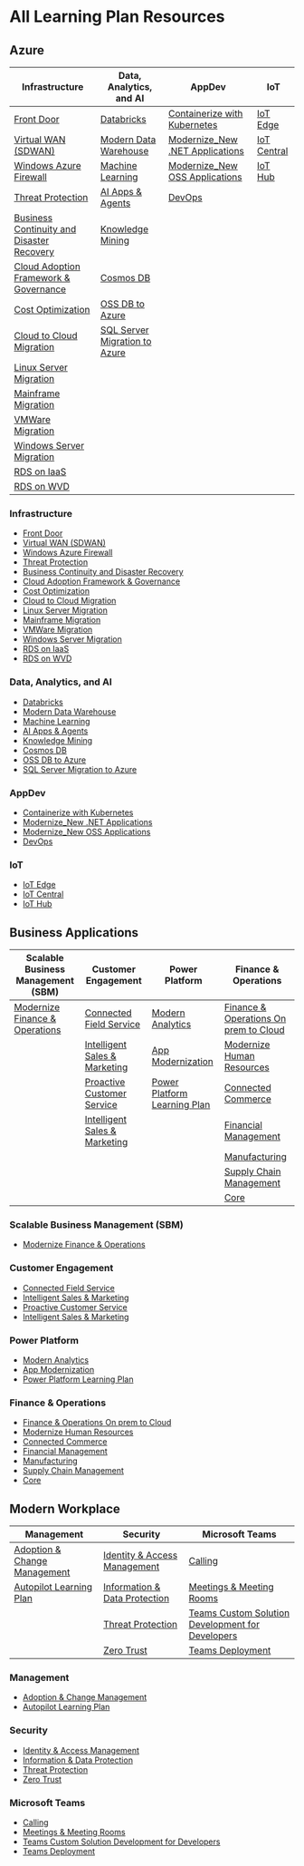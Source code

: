 # All Learning Plan Resources

## Azure

| Infrastructure | Data, Analytics, and AI | AppDev | IoT | 
 |  --- |  --- |  --- |  --- | 
|  [Front Door](/Azure/Infrastructure/Front%20Door.md) | [Databricks](/Azure/Data,%20Analytics,%20and%20AI/Databricks.md) | [Containerize with Kubernetes](/Azure/AppDev/Containerize%20with%20Kubernetes.md) | [IoT Edge](/Azure/IoT/IoT%20Edge.md) |
|  [Virtual WAN (SDWAN)](/Azure/Infrastructure/Virtual%20WAN%20(SDWAN).md) | [Modern Data Warehouse](/Azure/Data,%20Analytics,%20and%20AI/Modern%20Data%20Warehouse.md) | [Modernize_New .NET Applications](/Azure/AppDev/Modernize_New%20.NET%20Applications.md) | [IoT Central](/Azure/IoT/IoT%20Central.md) |
|  [Windows Azure Firewall](/Azure/Infrastructure/Windows%20Azure%20Firewall.md) | [Machine Learning](/Azure/Data,%20Analytics,%20and%20AI/Machine%20Learning.md) | [Modernize_New OSS Applications](/Azure/AppDev/Modernize_New%20OSS%20Applications.md) | [IoT Hub](/Azure/IoT/IoT%20Hub.md) |
|  [Threat Protection](/Azure/Infrastructure/Threat%20Protection.md) | [AI Apps & Agents](/Azure/Data,%20Analytics,%20and%20AI/AI%20Apps%20&%20Agents.md) | [DevOps](/Azure/AppDev/DevOps.md) | |
|  [Business Continuity and Disaster Recovery](/Azure/Infrastructure/Business%20Continuity%20and%20Disaster%20Recovery.md) | [Knowledge Mining](/Azure/Data,%20Analytics,%20and%20AI/Knowledge%20Mining.md) | | |
|  [Cloud Adoption Framework & Governance](/Azure/Infrastructure/Cloud%20Adoption%20Framework%20&%20Governance.md) | [Cosmos DB](/Azure/Data,%20Analytics,%20and%20AI/Cosmos%20DB.md) | | |
|  [Cost Optimization](/Azure/Infrastructure/Cost%20Optimization.md) | [OSS DB to Azure](/Azure/Data,%20Analytics,%20and%20AI/OSS%20DB%20to%20Azure.md) | | |
|  [Cloud to Cloud Migration](/Azure/Infrastructure/Cloud%20to%20Cloud%20Migration.md) | [SQL Server Migration to Azure](/Azure/Data,%20Analytics,%20and%20AI/SQL%20Server%20Migration%20to%20Azure.md) | | |
|  [Linux Server Migration](/Azure/Infrastructure/Linux%20Server%20Migration.md) | | | |
|  [Mainframe Migration](/Azure/Infrastructure/Mainframe%20Migration.md) | | | |
|  [VMWare Migration](/Azure/Infrastructure/VMWare%20Migration.md) | | | |
|  [Windows Server Migration](/Azure/Infrastructure/Windows%20Server%20Migration.md) | | | |
|  [RDS on IaaS](/Azure/Infrastructure/RDS%20on%20IaaS.md) | | | |
|  [RDS on WVD](/Azure/Infrastructure/RDS%20on%20WVD.md) | | | |
### Infrastructure

* [Front Door](/Azure/Infrastructure/Front%20Door.md)
* [Virtual WAN (SDWAN)](/Azure/Infrastructure/Virtual%20WAN%20(SDWAN).md)
* [Windows Azure Firewall](/Azure/Infrastructure/Windows%20Azure%20Firewall.md)
* [Threat Protection](/Azure/Infrastructure/Threat%20Protection.md)
* [Business Continuity and Disaster Recovery](/Azure/Infrastructure/Business%20Continuity%20and%20Disaster%20Recovery.md)
* [Cloud Adoption Framework & Governance](/Azure/Infrastructure/Cloud%20Adoption%20Framework%20&%20Governance.md)
* [Cost Optimization](/Azure/Infrastructure/Cost%20Optimization.md)
* [Cloud to Cloud Migration](/Azure/Infrastructure/Cloud%20to%20Cloud%20Migration.md)
* [Linux Server Migration](/Azure/Infrastructure/Linux%20Server%20Migration.md)
* [Mainframe Migration](/Azure/Infrastructure/Mainframe%20Migration.md)
* [VMWare Migration](/Azure/Infrastructure/VMWare%20Migration.md)
* [Windows Server Migration](/Azure/Infrastructure/Windows%20Server%20Migration.md)
* [RDS on IaaS](/Azure/Infrastructure/RDS%20on%20IaaS.md)
* [RDS on WVD](/Azure/Infrastructure/RDS%20on%20WVD.md)

### Data, Analytics, and AI

* [Databricks](/Azure/Data,%20Analytics,%20and%20AI/Databricks.md)
* [Modern Data Warehouse](/Azure/Data,%20Analytics,%20and%20AI/Modern%20Data%20Warehouse.md)
* [Machine Learning](/Azure/Data,%20Analytics,%20and%20AI/Machine%20Learning.md)
* [AI Apps & Agents](/Azure/Data,%20Analytics,%20and%20AI/AI%20Apps%20&%20Agents.md)
* [Knowledge Mining](/Azure/Data,%20Analytics,%20and%20AI/Knowledge%20Mining.md)
* [Cosmos DB](/Azure/Data,%20Analytics,%20and%20AI/Cosmos%20DB.md)
* [OSS DB to Azure](/Azure/Data,%20Analytics,%20and%20AI/OSS%20DB%20to%20Azure.md)
* [SQL Server Migration to Azure](/Azure/Data,%20Analytics,%20and%20AI/SQL%20Server%20Migration%20to%20Azure.md)

### AppDev

* [Containerize with Kubernetes](/Azure/AppDev/Containerize%20with%20Kubernetes.md)
* [Modernize_New .NET Applications](/Azure/AppDev/Modernize_New%20.NET%20Applications.md)
* [Modernize_New OSS Applications](/Azure/AppDev/Modernize_New%20OSS%20Applications.md)
* [DevOps](/Azure/AppDev/DevOps.md)

### IoT

* [IoT Edge](/Azure/IoT/IoT%20Edge.md)
* [IoT Central](/Azure/IoT/IoT%20Central.md)
* [IoT Hub](/Azure/IoT/IoT%20Hub.md)

## Business Applications

| Scalable Business Management (SBM) | Customer Engagement | Power Platform | Finance & Operations | 
 |  --- |  --- |  --- |  --- | 
|  [Modernize Finance & Operations](/Business%20Applications/Scalable%20Business%20Management%20(SBM)/Modernize%20Finance%20&%20Operations.md) | [Connected Field Service](/Business%20Applications/Customer%20Engagement/Connected%20Field%20Service.md) | [Modern Analytics](/Business%20Applications/Power%20Platform/Modern%20Analytics.md) | [Finance & Operations On prem to Cloud](/Business%20Applications/Finance%20&%20Operations/Finance%20&%20Operations%20On%20prem%20to%20Cloud.md) |
|  | [Intelligent Sales & Marketing](/Business%20Applications/Customer%20Engagement/Intelligent%20Sales%20&%20Marketing.md) | [App Modernization](/Business%20Applications/Power%20Platform/App%20Modernization.md) | [Modernize Human Resources](/Business%20Applications/Finance%20&%20Operations/Modernize%20Human%20Resources.md) |
|  | [Proactive Customer Service](/Business%20Applications/Customer%20Engagement/Proactive%20Customer%20Service.md) | [Power Platform Learning Plan](/Business%20Applications/Power%20Platform/Power%20Platform%20Learning%20Plan.md) | [Connected Commerce](/Business%20Applications/Finance%20&%20Operations/Connected%20Commerce.md) |
|  | [Intelligent Sales & Marketing](/Business%20Applications/Customer%20Engagement/Intelligent%20Sales%20&%20Marketing.md) | | [Financial Management](/Business%20Applications/Finance%20&%20Operations/Financial%20Management.md) |
|  | | | [Manufacturing](/Business%20Applications/Finance%20&%20Operations/Manufacturing.md) |
|  | | | [Supply Chain Management](/Business%20Applications/Finance%20&%20Operations/Supply%20Chain%20Management.md) |
|  | | | [Core](/Business%20Applications/Finance%20&%20Operations/Core.md) |
### Scalable Business Management (SBM)

* [Modernize Finance & Operations](/Business%20Applications/Scalable%20Business%20Management%20(SBM)/Modernize%20Finance%20&%20Operations.md)

### Customer Engagement

* [Connected Field Service](/Business%20Applications/Customer%20Engagement/Connected%20Field%20Service.md)
* [Intelligent Sales & Marketing](/Business%20Applications/Customer%20Engagement/Intelligent%20Sales%20&%20Marketing.md)
* [Proactive Customer Service](/Business%20Applications/Customer%20Engagement/Proactive%20Customer%20Service.md)
* [Intelligent Sales & Marketing](/Business%20Applications/Customer%20Engagement/Intelligent%20Sales%20&%20Marketing.md)

### Power Platform

* [Modern Analytics](/Business%20Applications/Power%20Platform/Modern%20Analytics.md)
* [App Modernization](/Business%20Applications/Power%20Platform/App%20Modernization.md)
* [Power Platform Learning Plan](/Business%20Applications/Power%20Platform/Power%20Platform%20Learning%20Plan.md)

### Finance & Operations

* [Finance & Operations On prem to Cloud](/Business%20Applications/Finance%20&%20Operations/Finance%20&%20Operations%20On%20prem%20to%20Cloud.md)
* [Modernize Human Resources](/Business%20Applications/Finance%20&%20Operations/Modernize%20Human%20Resources.md)
* [Connected Commerce](/Business%20Applications/Finance%20&%20Operations/Connected%20Commerce.md)
* [Financial Management](/Business%20Applications/Finance%20&%20Operations/Financial%20Management.md)
* [Manufacturing](/Business%20Applications/Finance%20&%20Operations/Manufacturing.md)
* [Supply Chain Management](/Business%20Applications/Finance%20&%20Operations/Supply%20Chain%20Management.md)
* [Core](/Business%20Applications/Finance%20&%20Operations/Core.md)

## Modern Workplace

| Management | Security | Microsoft Teams | 
 |  --- |  --- |  --- | 
|  [Adoption & Change Management](/Modern%20Workplace/Management/Adoption%20&%20Change%20Management.md) | [Identity & Access Management](/Modern%20Workplace/Security/Identity%20&%20Access%20Management.md) | [Calling](/Modern%20Workplace/Microsoft%20Teams/Calling.md) |
|  [Autopilot Learning Plan](/Modern%20Workplace/Management/Autopilot%20Learning%20Plan.md) | [Information & Data Protection](/Modern%20Workplace/Security/Information%20&%20Data%20Protection.md) | [Meetings & Meeting Rooms](/Modern%20Workplace/Microsoft%20Teams/Meetings%20&%20Meeting%20Rooms.md) |
|  | [Threat Protection](/Modern%20Workplace/Security/Threat%20Protection.md) | [Teams Custom Solution Development for Developers](/Modern%20Workplace/Microsoft%20Teams/Teams%20Custom%20Solution%20Development%20for%20Developers.md) |
|  | [Zero Trust](/Modern%20Workplace/Security/Zero%20Trust.md) | [Teams Deployment](/Modern%20Workplace/Microsoft%20Teams/Teams%20Deployment.md) |
### Management

* [Adoption & Change Management](/Modern%20Workplace/Management/Adoption%20&%20Change%20Management.md)
* [Autopilot Learning Plan](/Modern%20Workplace/Management/Autopilot%20Learning%20Plan.md)

### Security

* [Identity & Access Management](/Modern%20Workplace/Security/Identity%20&%20Access%20Management.md)
* [Information & Data Protection](/Modern%20Workplace/Security/Information%20&%20Data%20Protection.md)
* [Threat Protection](/Modern%20Workplace/Security/Threat%20Protection.md)
* [Zero Trust](/Modern%20Workplace/Security/Zero%20Trust.md)

### Microsoft Teams

* [Calling](/Modern%20Workplace/Microsoft%20Teams/Calling.md)
* [Meetings & Meeting Rooms](/Modern%20Workplace/Microsoft%20Teams/Meetings%20&%20Meeting%20Rooms.md)
* [Teams Custom Solution Development for Developers](/Modern%20Workplace/Microsoft%20Teams/Teams%20Custom%20Solution%20Development%20for%20Developers.md)
* [Teams Deployment](/Modern%20Workplace/Microsoft%20Teams/Teams%20Deployment.md)

